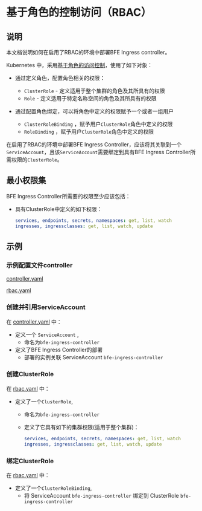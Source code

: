 # 基于角色的控制访问（RBAC）

## 说明

本文档说明如何在启用了RBAC的环境中部署BFE Ingress controller。

Kubernetes 中，采用[基于角色的访问控制](https://kubernetes.io/docs/reference/access-authn-authz/rbac/)，使用了如下对象：

- 通过定义角色，配置角色相关的权限：
  - `ClusterRole` - 定义适用于整个集群的角色及其所具有的权限
  - `Role` - 定义适用于特定名称空间的角色及其所具有的权限

- 通过配置角色绑定，可以将角色中定义的权限赋予一个或者一组用户
  - `ClusterRoleBinding` ，赋予用户`ClusterRole`角色中定义的权限
  - `RoleBinding` ，赋予用户`ClusterRole`角色中定义的权限

在启用了RBAC的环境中部署BFE Ingress Controller，应该将其关联到一个`ServiceAccount`，且该`ServiceAccount`需要绑定到具有BFE Ingress Controller所需权限的`ClusterRole`。

## 最小权限集

BFE Ingress Controller所需要的权限至少应该包括：

- 具有ClusterRole中定义的如下权限：

  ```yaml
  services, endpoints, secrets, namespaces: get, list, watch
  ingresses, ingressclasses: get, list, watch, update
  ```

## 示例

### 示例配置文件controller

[controller.yaml](../../examples/controller.yaml)

[rbac.yaml](../../examples/rbac.yaml)

### 创建并引用ServiceAccount

在 [controller.yaml](../../examples/controller.yaml) 中：

- 定义一个 `ServiceAccount` ,
  - 命名为`bfe-ingress-controller`
- 定义了BFE Ingress Controller的部署
  - 部署的实例关联 ServiceAccount `bfe-ingress-controller`

### 创建ClusterRole

在 [rbac.yaml](../../examples/rbac.yaml) 中：
- 定义了一个`ClusterRole`,
  - 命名为`bfe-ingress-controller`
  - 定义了它具有如下的集群权限(适用于整个集群)：

    ```yaml
    services, endpoints, secrets, namespaces: get, list, watch
    ingresses, ingressclasses: get, list, watch, update
    ```

### 绑定ClusterRole

在 [rbac.yaml](../../examples/rbac.yaml) 中：

- 定义了一个`ClusterRoleBinding`,
  - 将 ServiceAccount `bfe-ingress-controller` 绑定到 ClusterRole `bfe-ingress-controller`

